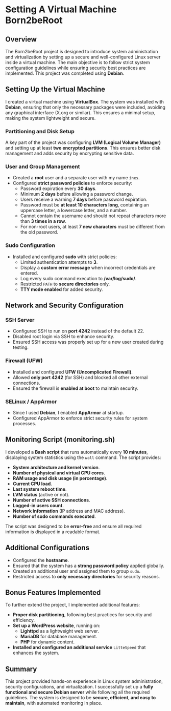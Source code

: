 # Setting A Virtual Machine Born2beRoot

## Overview
The Born2beRoot project is designed to introduce system administration and virtualization by setting up a secure and well-configured Linux server inside a virtual machine. The main objective is to follow strict system configuration guidelines while ensuring security best practices are implemented. This project was completed using **Debian**.

## Setting Up the Virtual Machine
I created a virtual machine using **VirtualBox**. The system was installed with **Debian**, ensuring that only the necessary packages were included, avoiding any graphical interface (X.org or similar). This ensures a minimal setup, making the system lightweight and secure.

### Partitioning and Disk Setup
A key part of the project was configuring **LVM (Logical Volume Manager)** and setting up at least **two encrypted partitions**. This ensures better disk management and adds security by encrypting sensitive data.

### User and Group Management
- Created a **root** user and a separate user with my name `ines`.
- Configured **strict password policies** to enforce security:
  - Password expiration every **30 days**.
  - Minimum **2 days** before allowing a password change.
  - Users receive a warning **7 days** before password expiration.
  - Password must be **at least 10 characters long**, containing an uppercase letter, a lowercase letter, and a number.
  - Cannot contain the username and should not repeat characters more than **3 times in a row**.
  - For non-root users, at least **7 new characters** must be different from the old password.

### Sudo Configuration
- Installed and configured **sudo** with strict policies:
  - Limited authentication attempts to **3**.
  - Display a **custom error message** when incorrect credentials are entered.
  - Log every sudo command execution to **/var/log/sudo/**.
  - Restricted `PATH` to **secure directories** only.
  - **TTY mode enabled** for added security.

## Network and Security Configuration
### SSH Server
- Configured SSH to run on **port 4242** instead of the default 22.
- Disabled root login via SSH to enhance security.
- Ensured SSH access was properly set up for a new user created during testing.

### Firewall (UFW)
- Installed and configured **UFW (Uncomplicated Firewall)**.
- Allowed **only port 4242** (for SSH) and blocked all other external connections.
- Ensured the firewall is **enabled at boot** to maintain security.

### SELinux / AppArmor
- Since I used **Debian**, I enabled **AppArmor** at startup.
- Configured AppArmor to enforce strict security rules for system processes.

## Monitoring Script (monitoring.sh)
I developed a **Bash script** that runs automatically every **10 minutes**, displaying system statistics using the `wall` command. The script provides:
- **System architecture and kernel version**.
- **Number of physical and virtual CPU cores**.
- **RAM usage and disk usage (in percentage)**.
- **Current CPU load**.
- **Last system reboot time**.
- **LVM status** (active or not).
- **Number of active SSH connections**.
- **Logged-in users count**.
- **Network information** (IP address and MAC address).
- **Number of sudo commands executed**.

The script was designed to be **error-free** and ensure all required information is displayed in a readable format.

## Additional Configurations
- Configured the **hostname**.
- Ensured that the system has a **strong password policy** applied globally.
- Created an additional user and assigned them to group `sudo`.
- Restricted access to **only necessary directories** for security reasons.

## Bonus Features Implemented
To further extend the project, I implemented additional features:
- **Proper disk partitioning**, following best practices for security and efficiency.
- **Set up a WordPress website**, running on:
  - **Lighttpd** as a lightweight web server.
  - **MariaDB** for database management.
  - **PHP** for dynamic content.
- **Installed and configured an additional service** `LitteSpeed` that enhances the system.

## Summary
This project provided hands-on experience in Linux system administration, security configurations, and virtualization. I successfully set up a **fully functional and secure Debian server** while following all the required guidelines. The system is designed to be **secure, efficient, and easy to maintain**, with automated monitoring in place.

